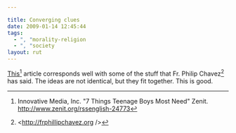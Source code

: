 ```yaml
---

title: Converging clues
date: 2009-01-14 12:45:44
tags:
  - ", "morality-religion
  - ", "society
layout: rut
---
```


<a href="http://www.zenit.org/article-24773?l=english">This</a>[^20090114-1] article corresponds well with some of the stuff that Fr. Philip Chavez[^20090114-2] has said.  The ideas are not identical, but they fit together.  This is good.

[^20090114-1]: Innovative Media, Inc.  "7 Things Teenage Boys Most Need" Zenit. <http://www.zenit.org/rssenglish-24773>

[^20090114-2]: <http://frphillipchavez.org />


